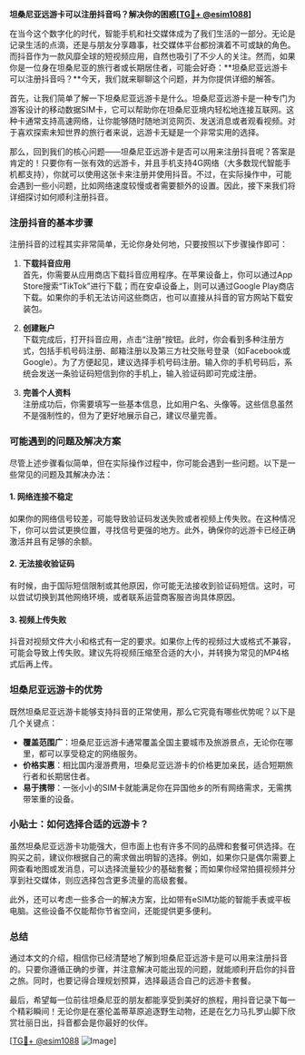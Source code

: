 **坦桑尼亚远游卡可以注册抖音吗？解决你的困惑[[TG💪+ @esim1088](https://t.me/s/esim1088)]**

在当今这个数字化的时代，智能手机和社交媒体成为了我们生活的一部分。无论是记录生活的点滴，还是与朋友分享趣事，社交媒体平台都扮演着不可或缺的角色。而抖音作为一款风靡全球的短视频应用，自然也吸引了不少人的关注。然而，如果你是一位身在坦桑尼亚的旅行者或长期居住者，可能会好奇：**坦桑尼亚远游卡可以注册抖音吗？**今天，我们就来聊聊这个问题，并为你提供详细的解答。

首先，让我们简单了解一下坦桑尼亚远游卡是什么。坦桑尼亚远游卡是一种专门为游客设计的移动数据SIM卡，它可以帮助你在坦桑尼亚境内轻松地连接互联网。这种卡通常支持高速网络，让你能够随时随地浏览网页、发送消息或者观看视频。对于喜欢探索未知世界的旅行者来说，远游卡无疑是一个非常实用的选择。

那么，回到我们的核心问题——坦桑尼亚远游卡是否可以用来注册抖音呢？答案是肯定的！只要你有一张有效的远游卡，并且手机支持4G网络（大多数现代智能手机都支持），你就可以使用这张卡来注册并使用抖音。不过，在实际操作中，可能会遇到一些小问题，比如网络速度较慢或者需要额外的设置。因此，接下来我们将详细探讨如何顺利注册抖音。

### 注册抖音的基本步骤

注册抖音的过程其实非常简单，无论你身处何地，只要按照以下步骤操作即可：

1. **下载抖音应用**  
   首先，你需要从应用商店下载抖音应用程序。在苹果设备上，你可以通过App Store搜索“TikTok”进行下载；而在安卓设备上，则可以通过Google Play商店下载。如果你的手机无法访问这些商店，也可以直接从抖音的官方网站下载安装包。

2. **创建账户**  
   下载完成后，打开抖音应用，点击“注册”按钮。此时，你会看到多种注册方式，包括手机号码注册、邮箱注册以及第三方社交账号登录（如Facebook或Google）。为了方便起见，建议选择手机号码注册。输入你的手机号码后，系统会发送一条验证码短信到你的手机上，输入验证码即可完成注册。

3. **完善个人资料**  
   注册成功后，你需要填写一些基本信息，比如用户名、头像等。这些信息虽然不是强制性的，但为了更好地展示自己，建议尽量完善。

### 可能遇到的问题及解决方案

尽管上述步骤看似简单，但在实际操作过程中，你可能会遇到一些问题。以下是一些常见的问题及其解决办法：

#### 1. 网络连接不稳定  
   如果你的网络信号较差，可能导致验证码发送失败或者视频上传失败。在这种情况下，你可以尝试更换位置，寻找信号更强的地方。此外，确保你的远游卡已经正确激活并且有足够的余额。

#### 2. 无法接收验证码  
   有时候，由于国际短信限制或其他原因，你可能无法接收到验证码短信。这时，可以尝试切换到其他网络环境，或者联系运营商客服咨询具体原因。

#### 3. 视频上传失败  
   抖音对视频文件大小和格式有一定的要求。如果你上传的视频过大或格式不兼容，可能会导致上传失败。建议先将视频压缩至合适的大小，并转换为常见的MP4格式后再上传。

### 坦桑尼亚远游卡的优势

既然坦桑尼亚远游卡能够支持抖音的正常使用，那么它究竟有哪些优势呢？以下是几个关键点：

- **覆盖范围广**：坦桑尼亚远游卡通常覆盖全国主要城市及旅游景点，无论你在哪里，都可以享受稳定的网络服务。
- **价格实惠**：相比国内漫游费用，坦桑尼亚远游卡的价格更加亲民，适合短期旅行者和长期居住者。
- **易于携带**：一张小小的SIM卡就能满足你在异国他乡的所有网络需求，无需携带笨重的设备。

### 小贴士：如何选择合适的远游卡？

虽然坦桑尼亚远游卡功能强大，但市面上也有许多不同的品牌和套餐可供选择。在购买之前，建议你根据自己的需求做出明智的选择。例如，如果你只是偶尔需要上网查看地图或发消息，可以选择流量较少的基础套餐；而如果你经常拍摄视频并分享到社交媒体，则应选择包含更多流量的高级套餐。

此外，还可以考虑一些多合一的解决方案，比如带有eSIM功能的智能手表或平板电脑。这些设备不仅能帮你节省空间，还能提供更多便利。

### 总结

通过本文的介绍，相信你已经清楚地了解到坦桑尼亚远游卡是可以用来注册抖音的。只要你遵循正确的步骤，并注意解决可能出现的问题，就能顺利开启你的抖音之旅。同时，也要记得合理规划预算，选择最适合自己的远游卡套餐。

最后，希望每一位前往坦桑尼亚的朋友都能享受到美好的旅程，用抖音记录下每一个精彩瞬间！无论你是在塞伦盖蒂草原追逐野生动物，还是在乞力马扎罗山脚下欣赏壮丽日出，抖音都会是你最好的伙伴。

[[TG💪+ @esim1088](https://t.me/s/esim1088) ![Image](https://i.postimg.cc/4NQfJmqS/Snipaste-2025-05-13-00-14-12.png)]